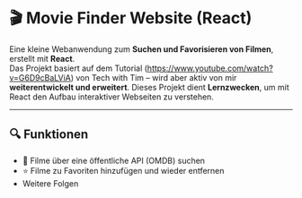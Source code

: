 # 🎬 Movie Finder Website (React)

Eine kleine Webanwendung zum **Suchen und Favorisieren von Filmen**, erstellt mit **React**.  
Das Projekt basiert auf dem Tutorial (https://www.youtube.com/watch?v=G6D9cBaLViA) von Tech with Tim – wird aber aktiv von mir **weiterentwickelt und erweitert**.
Dieses Projekt dient **Lernzwecken**, um mit React den Aufbau interaktiver Webseiten zu verstehen. 

---

## 🔍 Funktionen

- 🔎 Filme über eine öffentliche API (OMDB) suchen
- ⭐ Filme zu Favoriten hinzufügen und wieder entfernen
- Weitere Folgen
